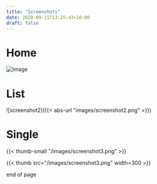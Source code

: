 ```yaml
---
title: "Screenshots"
date: 2020-09-21T13:25:43+10:00
draft: false
---
```



# Home

<!-- traditional markdown image reference only works if config has canonifyurls = true when deploying to github project page site (which are the ones with the trailing project path in the url e.g. the /projectname/ in baseURL = "https://user.github.io/projectname/" ) -->
![Image](/images/screenshot1.png)

# List

<!-- Note this use of abs-url shortcode not necessary if config has canonifyurls = true -->
![screenshot2]({{< abs-url "images/screenshot2.png" >}})

# Single

{{< thumb-small "/images/screenshot3.png" >}}

{{< thumb src="/images/screenshot3.png" width=300 >}}

end of page
